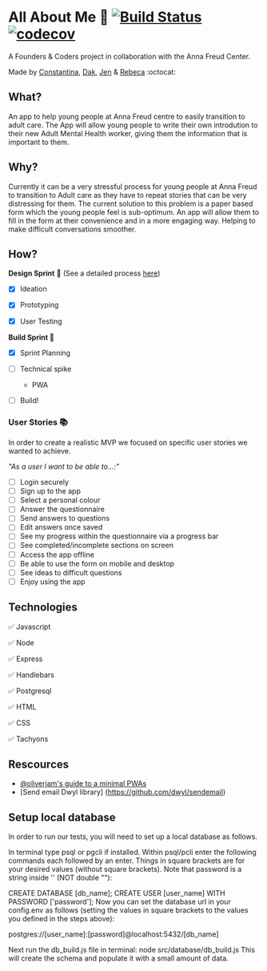 # All About Me :muscle: [![Build Status](https://travis-ci.org/FAC-11/AllAboutMe.svg?branch=master)](https://travis-ci.org/FAC-11/AllAboutMe) [![codecov](https://codecov.io/gh/FAC-11/AllAboutMe/branch/master/graph/badge.svg)](https://codecov.io/gh/FAC-11/AllAboutMe)


A Founders & Coders project in collaboration with the Anna Freud Center.

Made by [Constantina](https://github.com/polyccon), [Dak](https://github.com/dangerdak), [Jen](https://github.com/Jen-Harris) & [Rebeca](https://github.com/rebecacalvoquintero) :octocat:

## What?
An app to help young people at Anna Freud centre to easily transition to adult care.
The App will allow young people to write their own introdution to their new Adult Mental Health worker, giving them the information that is important to them.

## Why?
Currently it can be a very stressful process for young people at Anna Freud to transition to Adult care as they have to repeat stories that can be very distressing for them.
The current solution to this problem is a paper based form which the young people feel is sub-optimum. An app will allow them to fill in the form at their convenience and in a more engaging way. Helping to make difficult conversations smoother.  

## How?
__Design Sprint__ :art: (See a detailed process [here](https://github.com/FAC-11/AllAboutMe/blob/master/designsprint.md))

- [x] Ideation

- [x] Prototyping

- [x] User Testing

__Build Sprint :wrench:__

- [x] Sprint Planning

- [ ] Technical spike
  * PWA

- [ ] Build!

### User Stories :books:
In order to create a realistic MVP we focused on specific user stories we wanted to achieve.

_*"As a user I want to be able to...:"*_
- [ ] Login securely
- [ ] Sign up to the app
- [ ] Select a personal colour
- [ ] Answer the questionnaire
- [ ] Send answers to questions
- [ ] Edit answers once saved
- [ ] See my progress within the questionnaire via a progress bar
- [ ] See completed/incomplete sections on screen
- [ ] Access the app offline
- [ ] Be able to use the form on mobile and desktop
- [ ] See ideas to difficult questions
- [ ] Enjoy using the app

## Technologies
:white_check_mark: Javascript

:white_check_mark: Node

:white_check_mark: Express

:white_check_mark: Handlebars

:white_check_mark: Postgresql

:white_check_mark: HTML

:white_check_mark: CSS

:white_check_mark: Tachyons

## Rescources
* [@oliverjam's guide to a minimal PWAs](https://github.com/oliverjam/minimal-pwa)
* [Send email Dwyl library] (https://github.com/dwyl/sendemail)

## Setup local database

In order to run our tests, you will need to set up a local database as follows.

In terminal type psql or pgcli if installed. Within psql/pcli enter the following commands each followed by an enter. Things in square brackets are for your desired values (without square brackets). Note that password is a string inside '' (NOT double ""):

CREATE DATABASE [db_name];
CREATE USER [user_name] WITH PASSWORD ['password'];
Now you can set the database url in your config.env as follows (setting the values in square brackets to the values you defined in the steps above):

postgres://[user_name]:[password]@localhost:5432/[db_name]

Next run the db_build.js file in terminal: node src/database/db_build.js This will create the schema and populate it with a small amount of data.
